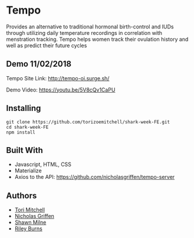 # Tempo

Provides an alternative to traditional hormonal birth-control and IUDs through utilizing daily temperature recordings in correlation with menstration tracking. Tempo helps women track their ovulation history and well as predict their future cycles

## Demo 11/02/2018

Tempo Site Link: http://tempo-oi.surge.sh/

Demo Video: https://youtu.be/5V8cQv1CaPU

## Installing

```
git clone https://github.com/torizoemitchell/shark-week-FE.git
cd shark-week-FE
npm install
```

## Built With

* Javascript, HTML, CSS
* Materialize
* Axios to the API: https://github.com/nicholasgriffen/tempo-server

## Authors

* [Tori Mitchell](https://github.com/torizoemitchell)
* [Nicholas Griffen](https://github.com/nicholasgriffen)
* [Shawn Milne](https://github.com/sawaymilno)
* [Riley Burns](https://github.com/rileyburns345)


